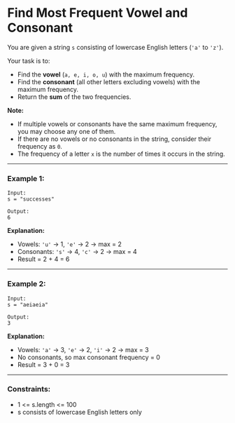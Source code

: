 # Find Most Frequent Vowel and Consonant

You are given a string `s` consisting of lowercase English letters (`'a'` to `'z'`).

Your task is to:

- Find the **vowel** (`a, e, i, o, u`) with the maximum frequency.
- Find the **consonant** (all other letters excluding vowels) with the maximum frequency.
- Return the **sum** of the two frequencies.

**Note:**

- If multiple vowels or consonants have the same maximum frequency, you may choose any one of them.
- If there are no vowels or no consonants in the string, consider their frequency as `0`.
- The frequency of a letter `x` is the number of times it occurs in the string.

---

### Example 1:

```
Input:
s = "successes"

Output:
6
```

**Explanation:**

- Vowels: `'u'` → 1, `'e'` → 2 → max = 2
- Consonants: `'s'` → 4, `'c'` → 2 → max = 4
- Result = 2 + 4 = 6

---

### Example 2:

```
Input:
s = "aeiaeia"

Output:
3
```

**Explanation:**

- Vowels: `'a'` → 3, `'e'` → 2, `'i'` → 2 → max = 3
- No consonants, so max consonant frequency = 0
- Result = 3 + 0 = 3

---

### Constraints:

- 1 <= s.length <= 100
- s consists of lowercase English letters only
